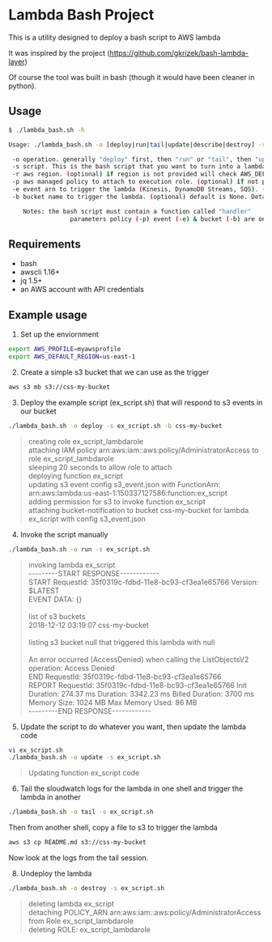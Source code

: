 # Lambda Bash Project

This is a utility designed to deploy a bash script to AWS lambda

It was inspired by the project (https://github.com/gkrizek/bash-lambda-layer)

Of course the tool was built in bash (though it would have been cleaner in python). 

## Usage
```bash
$ ./lambda_bash.sh -h

Usage: ./lambda_bash.sh -o [deploy|run|tail|update|describe|destroy] -s script_name.sh [-r aws_region] [-p aws_policy] [-e event_arn] [-b bucket] [-h]

 -o operation. generally "deploy" first, then "run" or "tail", then "update", then "destroy"
 -s script. This is the bash script that you want to turn into a lambda
 -r aws region. (optional) if region is not provided will check AWS_DEFAULT_REGION env variable
 -p aws managed policy to attach to execution role. (optional) if not provided, default is AdministratorAccess
 -e event arn to trigger the lambda (Kinesis, DynamoDB Streams, SQS). (optional) default is None
 -b bucket name to trigger the lambda. (optional) default is None. Details of trigger defined in s3_event.json

	Notes: the bash script must contain a function called "handler"
				 parameters policy (-p) event (-e) & bucket (-b) are only used on deploy operations (not on update)
```


## Requirements

* bash
* awscli 1.16+
* jq 1.5+
* an AWS account with API credentials

## Example usage

1. Set up the enviornment
```bash
export AWS_PROFILE=myawsprofile
export AWS_DEFAULT_REGION=us-east-1
```

2. Create a simple s3 bucket that we can use as the trigger
```bash
aws s3 mb s3://css-my-bucket
```

3. Deploy the example script (ex_script.sh) that will respond to s3 events in our bucket
```bash
./lambda_bash.sh -o deploy -s ex_script.sh -b css-my-bucket
```
> creating role ex_script_lambdarole<br>
> attaching IAM policy arn:aws:iam::aws:policy/AdministratorAccess to role ex_script_lambdarole<br>
> sleeping 20 seconds to allow role to attach<br>
> deploying function ex_script<br>
> updating s3 event config s3_event.json with FunctionArn: arn:aws:lambda:us-east-1:150337127586:function:ex_script<br>
> adding permission for s3 to invoke function ex_script<br>
> attaching bucket-notification to bucket css-my-bucket for lambda ex_script with config s3_event.json<br>

4. Invoke the script manually
```bash
./lambda_bash.sh -o run -s ex_script.sh
```
> invoking lambda ex_script<br>
> ---------START RESPONSE------------<br>
> START RequestId: 35f0319c-fdbd-11e8-bc93-cf3ea1e65766 Version: $LATEST<br>
> EVENT DATA: {}<br>
> <br>
> list of s3 buckets<br>
> 2018-12-12 03:19:07 css-my-bucket<br>
> <br> 
> listing s3 bucket null that triggered this lambda with null <br>
> <br>
> An error occurred (AccessDenied) when calling the ListObjectsV2 operation: Access Denied <br>
> END RequestId: 35f0319c-fdbd-11e8-bc93-cf3ea1e65766 <br>
> REPORT RequestId: 35f0319c-fdbd-11e8-bc93-cf3ea1e65766	Init Duration: 274.37 ms	Duration: 3342.23 ms	Billed Duration: 3700 ms 	Memory Size: 1024 MB	Max Memory Used: 86 MB	<br>
> ---------END RESPONSE------------<br>

5. Update the script to do whatever you want, then update the lambda code
```bash
vi ex_script.sh
./lambda_bash.sh -o update -s ex_script.sh
```
> Updating function ex_script code <br>

6. Tail the sloudwatch logs for the lambda in one shell and trigger the lambda in another
```bash
./lambda_bash.sh -o tail -s ex_script.sh
```

Then from another shell, copy a file to s3 to trigger the lambda

```bash
aws s3 cp README.md s3://css-my-bucket
```

Now look at the logs from the tail session.

8. Undeploy the lambda

```bash
./lambda_bash.sh -o destroy -s ex_script.sh
```
> deleting lambda ex_script<br>
> detaching POLICY_ARN arn:aws:iam::aws:policy/AdministratorAccess from Role ex_script_lambdarole<br>
> deleting ROLE: ex_script_lambdarole<br>

